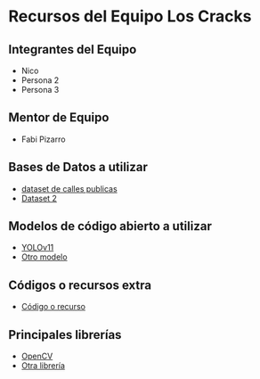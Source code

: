 # Recursos del Equipo Los Cracks

## Integrantes del Equipo

- Nico
- Persona 2
- Persona 3

## Mentor de Equipo

- Fabi Pizarro

## Bases de Datos a utilizar

- [dataset de calles publicas](https://colab.research.google.com/drive/1fYYLaeIoFnbqzCvl360I_3eZlRMW5dd8#scrollTo=h7m82gS0hY7p)
- [Dataset 2](#)

## Modelos de código abierto a utilizar

- [YOLOv11](#)
- [Otro modelo](#)

## Códigos o recursos extra

- [Código o recurso](#)

## Principales librerías

- [OpenCV](#)
- [Otra librería](#)
